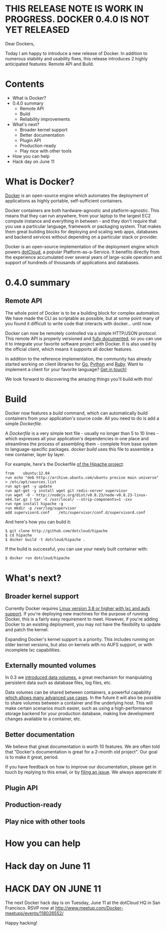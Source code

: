 # THIS RELEASE NOTE IS WORK IN PROGRESS. DOCKER 0.4.0 IS NOT YET RELEASED

Dear Dockers,

Today I am happy to introduce a new release of Docker. In addition to numerous stability and usability fixes, this release introduces 2 highly anticipated features: Remote API and Build.

# Contents

* What is Docker?
* 0.4.0 summary
  * Remote API
  * Build
  * Reliability improvements
* What's next?
  * Broader kernel support
  * Better documentation
  * Plugin API
  * Production-ready
  * Play nice with other tools
* How you can help
* Hack day on June 11


# What is Docker?


[Docker](http://docker.io) is an open-source engine which automates the deployment of applications as highly portable, self-sufficient containers.

Docker containers are both hardware-agnostic and platform-agnostic. This means that they can run anywhere, from your laptop to the largest EC2 compute instance and everything in between - and they don't require that you use a particular language, framework or packaging system. That makes them great building blocks for deploying and scaling web apps, databases and backend services without depending on a particular stack or provider.

Docker is an open-source implementation of the deployment engine which powers [dotCloud](http://www.dotcloud.com), a popular Platform-as-a-Service. It benefits directly from the experience accumulated over several years of large-scale operation and support of hundreds of thousands of applications and databases.

# 0.4.0 summary

## Remote API

The whole point of Docker is to be a building block for complex automation. We have made the CLI as scriptable as possible, but at some point many of you found it difficult to write code that interacts with docker... until now.

Docker can now be remotely controlled via a simple HTTP/JSON protocol. This remote API is properly versioned and [fully documented](http://docs.docker.io/en/latest/api/docker_remote_api.html), so you can use it to integrate your favorite software project with Docker. It is also used by the official client, which means it supports all docker features.

In addition to the reference implementation, the community has already started working on client libraries for [Go](https://github.com/dotcloud/docker/pull/640), [Python](https://github.com/dotcloud/docker-py) and [Ruby](https://github.com/ActiveState/docker-ruby). Want to implement a client for your favorite language? [Get in touch!](https://github.com/dotcloud/docker/issues/new?title=Remote%20API%20client%20in%20MY_FAVORITE_LANGUAGE&body=Hi%2C%0aI'm+interested+in+implementing+a+client+library+for+the+docker+remote+API.+Is+anyone+else+interested+in+doing+this+with+me%3F%0a%0aI'm+also+not+sure+why+the+Docker+team+took+the+time+to+urlencode+this+ridiculously+long+message+in+their+link,+especially+considering+I'm+about+to+erase+the+whole+thing.+But+hey%2C+thanks+anyway,+I+guess!)

We look forward to discovering the amazing things you'll build with this!

# Build

Docker now features a *build* command, which can automatically build containers from your application's source code. All you need to do is add a simple *Dockerfile*.

A *Dockerfile* is a very simple text file - usually no longer than 5 to 10 lines - which expresses all your application's dependencies in one place and streamlines the process of assembling them - complete from base system to language-specific packages. *docker build* uses this file to assemble a new container, layer by layer.

For example, here's the Dockerfile [of the Hipache project](https://github.com/dotcloud/hipache/blob/master/Dockerfile):

```
from	ubuntu:12.04
run	echo "deb http://archive.ubuntu.com/ubuntu precise main universe" > /etc/apt/sources.list
run	apt-get -y update
run	apt-get -y install wget git redis-server supervisor
run	wget -O - http://nodejs.org/dist/v0.8.23/node-v0.8.23-linux-x64.tar.gz | tar -C /usr/local/ --strip-components=1 -zxv
run	npm install hipache -g
run	mkdir -p /var/log/supervisor
add	supervisord.conf	/etc/supervisor/conf.d/supervisord.conf
```

And here's how you can build it:

```
$ git clone http://github.com/dotcloud/hipache
$ cd hipache
$ docker build -t dotcloud/hipache .
```

If the build is successful, you can use your newly built container with:

```bash
$ docker run dotcloud/hipache
```


# What's next?

## Broader kernel support

Currently Docker requires [Linux version 3.8 or higher with lxc and aufs support](http://docs.docker.io/en/latest/installation/kernel.html). If you're deploying new machines for the purpose of running Docker, this is a fairly easy requirement to meet. However, if you're adding Docker to an existing deployment, you may not have the flexibility to update and patch the kernel.

Expanding Docker's kernel support is a priority. This includes running on older kernel versions, but also on kernels with no AUFS support, or with incomplete lxc capabilities.

## Externally mounted volumes

In 0.3 we [introduced data volumes](https://github.com/dotcloud/docker/wiki/Docker-0.3.0-release-note%2C-May-6-2013#data-volumes), a great mechanism for manipulating persistent data such as database files, log files, etc.

Data volumes can be shared between containers, a powerful capability [which allows many advanced use cases](http://docs.docker.io/en/latest/examples/couchdb_data_volumes.html). In the future it will also be possible to share volumes between a container and the underlying host. This will make certain scenarios much easier, such as using a high-performance storage backend for your production database, making live development changes available to a container, etc.


## Better documentation

We believe that great documentation is worth 10 features. We are often told that "Docker's documentation is great for a 2-month old project". Our goal is to make it great, period.

If you have feedback on how to improve our documentation, please get in touch by replying to this email, or by [filing an issue](https://github.com/dotcloud/docker/issues). We always appreciate it!

## Plugin API



  ## Production-ready

  ## Play nice with other tools


# How you can help
# Hack day on June 11


HACK DAY ON JUNE 11
===================

The next Docker hack day is on Tuesday, June 11 at the dotCloud HQ in San Francisco. RSVP now at http://www.meetup.com/Docker-meetups/events/118026552/


Happy hacking!